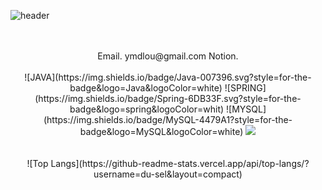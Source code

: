 ![header](https://capsule-render.vercel.app/api?type=waving&color=b2bfc2&height=240&section=header&text=SEOUL&fontSize=60&animation=fadeIn&fontColor=b2bfc2&fontAlign=84&fontAlignY=40)

<div align="center">
<br />
<br />
Email. ymdlou@gmail.com   
Notion.   
<br />
<br />
![JAVA](https://img.shields.io/badge/Java-007396.svg?style=for-the-badge&logo=Java&logoColor=white) ![SPRING](https://img.shields.io/badge/Spring-6DB33F.svg?style=for-the-badge&logo=spring&logoColor=whit) ![MYSQL](https://img.shields.io/badge/MySQL-4479A1?style=for-the-badge&logo=MySQL&logoColor=white)
<img src="https://img.shields.io/badge/Java-007396.svg?style=for-the-badge&logo=Java&logoColor=white">
<br />
<br />
<br />
![Top Langs](https://github-readme-stats.vercel.app/api/top-langs/?username=du-sel&layout=compact)
<br />
<br />

</div>
